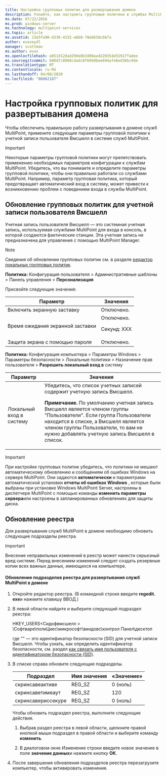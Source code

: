 ```yaml
---
title: Настройка групповых политик для развертывания домена
description: Узнайте, как настроить групповые политики в службах MultiPoint.
ms.date: 07/22/2016
ms.prod: windows-server
ms.technology: multipoint-services
ms.topic: article
ms.assetid: 13e5fa90-d330-4155-a6b8-78eb650cbbfa
author: evaseydl
manager: scottman
ms.author: evas
ms.openlocfilehash: e851d12dad29de8b3498aad220354d31917fadee
ms.sourcegitcommit: b00d7c8968c4adc8f699dbee694afe6ed36bc9de
ms.translationtype: MT
ms.contentlocale: ru-RU
ms.lasthandoff: 04/08/2020
ms.locfileid: "80862187"
---
```

# <a name="configure-group-policies-for-a-domain-deployment"></a>Настройка групповых политик для развертывания домена
Чтобы обеспечить правильную работу развертывания в домене служб MultiPoint, примените следующие параметры групповой политики к учетной записи пользователя Вмсшелл в системе служб MultiPoint.  
  
> [!IMPORTANT]  
> Некоторые параметры групповой политики могут препятствовать применению необходимых параметров конфигурации к службам MultiPoint. Убедитесь, что вы понимаете и определите параметры групповой политики, чтобы они правильно работали со службами MultiPoint. Например, параметр групповая политика, который предотвращает автоматический вход в систему, может привести к возникновению проблем с поведением входа в службы MultiPoint.  
  
## <a name="update-group-policies-for-the-wmsshell-user-account"></a>Обновление групповых политик для учетной записи пользователя Вмсшелл 
Учетная запись пользователя Вмсшелл — это системная учетная запись, используемая службами MultiPoint для входа в консоль, в которой создаются фактические станции. Эта учетная запись не предназначена для управления с помощью MultiPoint Manager.
  
> [!NOTE]  
> Сведения об обновлении групповых политик см. в разделе [редактор локальных групповых политик](https://technet.microsoft.com/library/dn265982.aspx).  
  
**Политика:** Конфигурация пользователя > Административные шаблоны > Панель управления > **Персонализация**  
  
Присвойте следующие значения:  
  
|Параметр|Значения|  
|-----------|----------|  
|Включить экранную заставку|Отключено.|  
|Время ожидания экранной заставки|Отключено.<p>Секунд: XXX|  
|Защита экрана с помощью пароля|Отключено.|  
  
**Политика:** Конфигурация компьютера > Параметры Windows > Параметры безопасности > Локальные политики > Назначение прав пользователя > **Разрешить локальный вход в** систему  
  
|Параметр|Значения|  
|-----------|----------|  
|Локальный вход в систему|Убедитесь, что список учетных записей содержит учетную запись Вмсшелл.<p>**Примечание.** По умолчанию учетная запись Вмсшелл является членом группы "Пользователи". Если группа Пользователи находится в списке, а Вмсшелл является членом группы Пользователи, то вам не нужно добавлять учетную запись Вмсшелл в список.|  
  
> [!IMPORTANT]  
> При настройке групповых политик убедитесь, что политики не мешают автоматическому обновлению и сообщениям об ошибках Windows на сервере MultiPoint. Они задаются **автоматически** и параметрами автоматической установки **отчеты об ошибках Windows** , которые были выбраны при установке Windows MultiPoint Server, настроены в диспетчере MultiPoint с помощью команды **изменить параметры сервера**или настроены в запланированных обновлениях для защиты диска.  
  
## <a name="update-the-registry"></a>Обновление реестра  
Для развертывания служб MultiPoint в домене необходимо обновить следующие подразделы реестра.  
  
> [!IMPORTANT]  
> Внесение неправильных изменений в реестр может нанести серьезный вред системе. Перед внесением изменений следует создать резервные копии всех важных данных, имеющихся на компьютере.  
  
#### <a name="to-update-registry-subkeys-for-a-domain-deployment-of-multipoint-services"></a>Обновление подразделов реестра для развертывания служб MultiPoint в домене  
  
1.  Откройте редактор реестра. (В командной строке введите **regedit. exe**и нажмите клавишу ВВОД.)  
  
2.  В левой области найдите и выберите следующий подраздел реестра:  
  
    HKEY_USERS\<Сидофвмсшелл > \Софтваре\полиЦиес\микрософт\виндовс\контрол Панел\десктоп  
  
    где "<SIDofWMSshell>" — это идентификатор безопасности (SID) для учетной записи Вмсшелл. Чтобы узнать, как определить идентификатор безопасности, см. раздел [как связать имя пользователя с идентификатором безопасности (SID)](https://support.microsoft.com/kb/154599).  
  
3.  В списке справа обновите следующие подразделы.  
  
    |Подраздел|Имя значения|«Значение»|  
    |----------|--------------|--------------|  
    |скринсавеактиве|REG_SZ|0 (ноль)|  
    |скринсаветимеаут|REG_SZ|120|  
    |скринсавериссекуре|REG_SZ|0 (ноль)|  
  
    Чтобы обновить подраздел реестра, выполните следующие действия.  
  
    1.  Выбрав раздел реестра в левой области, щелкните правой кнопкой мыши подраздел в правой области и выберите команду **изменить**.  
  
    2.  В диалоговом окне Изменение строки введите новое значение в поле **значение данных**и нажмите кнопку **ОК**.  
  
4.  После завершения обновления подразделов реестра перезагрузите компьютер, чтобы активировать изменения. 

